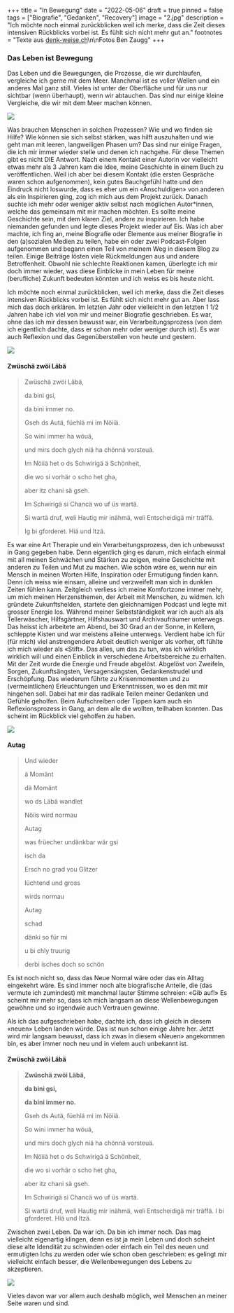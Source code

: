 +++
title = "In Bewegung"
date = "2022-05-06"
draft = true
pinned = false
tags = ["Biografie", "Gedanken", "Recovery"]
image = "2.jpg"
description = "Ich möchte noch einmal zurückblicken weil ich merke, dass die Zeit dieses intensiven Rückblicks vorbei ist. Es fühlt sich nicht mehr gut an."
footnotes = "Texte aus [denk-weise.ch](https://denk-weise.jimdofree.com/)\n\nFotos Ben Zaugg"
+++
### Das Leben ist Bewegung

Das Leben und die Bewegungen, die Prozesse, die wir durchlaufen, vergleiche ich gerne mit dem Meer. Manchmal ist es voller Wellen und ein anderes Mal ganz still. Vieles ist unter der Oberfläche und für uns nur sichtbar (wenn überhaupt), wenn wir abtauchen. Das sind nur einige kleine Vergleiche, die wir mit dem Meer machen können.

![](1.jpg)

Was brauchen Menschen in solchen Prozessen? Wie und wo finden sie Hilfe? Wie können sie sich selbst stärken, was hilft auszuhalten und wie geht man mit leeren, langweiligen Phasen um? Das sind nur einige Fragen, die ich mir immer wieder stelle und denen ich nachgehe. Für diese Themen gibt es nicht DIE Antwort. Nach einem Kontakt einer Autorin vor vielleicht etwas mehr als 3 Jahren kam die Idee, meine Geschichte in einem Buch zu veröffentlichen. Weil ich aber bei diesem Kontakt (die ersten Gespräche waren schon aufgenommen), kein gutes Bauchgefühl hatte und den Eindruck nicht loswurde, dass es eher um ein «Anschuldigen» von anderen als ein Inspirieren ging, zog ich mich aus dem Projekt zurück. Danach suchte ich mehr oder weniger aktiv selbst nach möglichen Autor*innen, welche das gemeinsam mit mir machen möchten. Es sollte meine Geschichte sein, mit dem klaren Ziel, andere zu inspirieren. Ich habe niemanden gefunden und legte dieses Projekt wieder auf Eis. Was ich aber machte, ich fing an, meine Biografie oder Elemente aus meiner Biografie in den (a)sozialen Medien zu teilen, habe ein oder zwei Podcast-Folgen aufgenommen und begann einen Teil von meinem Weg in diesem Blog zu teilen. Einige Beiträge lösten viele Rückmeldungen aus und andere Betroffenheit. Obwohl nie schlechte Reaktionen kamen, überlegte ich mir doch immer wieder, was diese Einblicke in mein Leben für meine (berufliche) Zukunft bedeuten könnten und ich weiss es bis heute nicht.

Ich möchte noch einmal zurückblicken, weil ich merke, dass die Zeit dieses intensiven Rückblicks vorbei ist. Es fühlt sich nicht mehr gut an. Aber lass mich das doch erklären. Im letzten Jahr oder vielleicht in den letzten 1 1/2 Jahren habe ich viel von mir und meiner Biografie geschrieben. Es war, ohne das ich mir dessen bewusst war, ein Verarbeitungsprozess (von dem ich eigentlich dachte, dass er schon mehr oder weniger durch ist). Es war auch Reflexion und das Gegenüberstellen von heute und gestern. 

![](4.jpg)

#### Zwüschä zwöi Läbä

> Zwüschä zwöi Läbä,
>
> da bini gsi,
>
> da bini immer no.
>
> Gseh ds Autä, füehlä mi im Nöiiä.
>
> So wini immer ha wöuä,
>
> und mirs doch glych niä ha chönnä vorsteuä.
>
> Im Nöiiä het o ds Schwirigä ä Schönheit,
>
> die wo si vorhär o scho het gha,
>
> aber itz chani sä gseh.
>
> Im Schwirigä si Chancä wo uf üs wartä.
>
> Si wartä druf, weli Hautig mir inähmä, weli Entscheidigä mir träffä. 
>
> Ig bi gforderet. Hiä und Itzä.

Es war eine Art Therapie und ein Verarbeitungsprozess, den ich unbewusst in Gang gegeben habe. Denn eigentlich ging es darum, mich einfach einmal mit all meinen Schwächen und Stärken zu zeigen, meine Geschichte mit anderen zu Teilen und Mut zu machen. Wie schön wäre es, wenn nur ein Mensch in meinen Worten Hilfe, Inspiration oder Ermutigung finden kann. Denn ich weiss wie einsam, alleine und verzweifelt man sich in dunklen Zeiten fühlen kann. Zeitgleich verliess ich meine Komfortzone immer mehr, um mich meinen Herzensthemen, der Arbeit mit Menschen, zu widmen. Ich gründete Zukunftshelden, startete den gleichnamigen Podcast und legte mit grosser Energie los. Während meiner Selbstständigkeit war ich auch als   als Tellerwäscher, Hilfsgärtner, Hilfshauswart und Archivaufräumer unterwegs. Das heisst ich arbeitete am Abend, bei 30 Grad an der Sonne, in Kellern, schleppte Kisten und war meistens alleine unterwegs. Verdient habe ich für (für mich) viel anstrengendere Arbeit deutlich weniger als vorher, oft fühlte ich mich wieder als «Stift». Das alles, um das zu tun, was ich wirklich wirklich will und einen Einblick in verschiedene Arbeitsbereiche zu erhalten. Mit der Zeit wurde die Energie und Freude abgelöst. Abgelöst von Zweifeln, Sorgen, Zukunftsängsten, Versagensängsten, Gedankenstrudel und Erschöpfung. Das wiederum führte zu Krisenmomenten und zu (vermeintlichen) Erleuchtungen und Erkenntnissen, wo es den mit mir hingehen soll. Dabei hat mir das radikale Teilen meiner Gedanken und Gefühle geholfen. Beim Aufschreiben oder Tippen kam auch ein Reflexionsprozess in Gang, an dem alle die wollten, teilhaben konnten. Das scheint im Rückblick viel geholfen zu haben.

![](3.jpg)

#### Autag

> Und wieder
>
> ä Momänt
>
> dä Momänt
>
> wo ds Läbä wandlet
>
> Nöiis wird normau
>
> Autag
>
> was früecher undänkbar wär gsi
>
> isch da
>
> Ersch no grad vou Glitzer
>
> lüchtend und gross
>
> wirds normau
>
> Autag
>
> schad
>
> dänki so für mi
>
> u bi chly truurig
>
> derbi isches doch so schön

Es ist noch nicht so, dass das Neue N[](https://denk-weise.jimdofree.com/)ormal wäre oder das ein Alltag eingekehrt wäre. Es sind immer noch alte biografische Anteile, die (das vermute ich zumindest) mit manchmal lauter Stimme schreien: «Gib auf!» Es scheint mir mehr so, dass ich mich langsam an diese Wellenbewegungen gewöhne und so irgendwie auch Vertrauen gewinne. 

Als ich das aufgeschrieben habe, dachte ich, dass ich gleich in diesem «neuen» Leben landen würde. Das ist nun schon einige Jahre her. Jetzt wird mir langsam bewusst, dass ich zwas in diesem «Neuen» angekommen bin, es aber immer noch neu und in vielem auch unbekannt ist. 

#### Zwüschä zwöi Läbä

> **Zwüschä zwöi Läbä,**
>
> **da bini gsi,**
>
> **da bini immer no.**
>
> Gseh ds Autä, füehlä mi im Nöiiä.
>
> So wini immer ha wöuä,
>
> und mirs doch glych niä ha chönnä vorsteuä.
>
> Im Nöiiä het o ds Schwirigä ä Schönheit,
>
> die wo si vorhär o scho het gha,
>
> aber itz chani sä gseh.
>
> Im Schwirigä si Chancä wo uf üs wartä.
>
> Si wartä druf, weli Hautig mir inähmä, weli Entscheidigä mir träffä. I bi gforderet. Hiä und Itzä.

Zwischen zwei Leben. Da war ich. Da bin ich immer noch. Das mag vielleicht eigenartig klingen, denn es ist ja mein Leben und doch scheint diese alte Idendität zu schwinden oder einfach ein Teil des neuen und ermutigten Ichs zu werden oder wie schon oben geschrieben: es gelingt mir vielleicht einfach besser, die Wellenbewegungen des Lebens zu akzeptieren. 

![](2.jpg)

Vieles davon war vor allem auch deshalb möglich, weil Menschen an meiner Seite waren und sind.